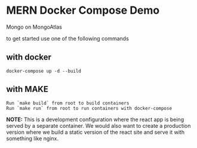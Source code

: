 # MERN Docker Compose Demo

Mongo on MongoAtlas

to get started use one of the following commands

## with docker
```console
docker-compose up -d --build
```

## with MAKE
```console
Run `make build` from root to build containers
Run `make run` from root to run containers with docker-compose
```


**NOTE:** This is a development configuration where the react app is being served by a separate container. We would also want to create a production version where we build a static version of the react site and serve it with something like nginx.
